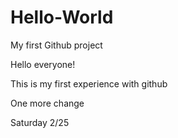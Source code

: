 # Hello-World
My first Github project

Hello everyone!

This is my first experience with github

One more change

Saturday 2/25

